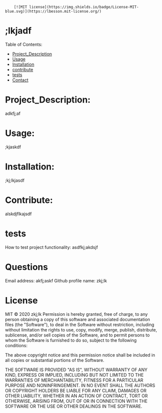 
        [![MIT license](https://img.shields.io/badge/License-MIT-blue.svg)](https://lbesson.mit-license.org/)

# ;lkjadf

Table of Contents:
        
- [Project_Description](#Project_Description)
- [Usage](#usage)
- [Installation](#installation)
- [contribute](#contribute)
- [tests](#tests)
- [Contact](#Questions)


# Project_Description:
adkfj;af 

# Usage:
 ;kjaskdf 

# Installation:
 ;kj;lkjasdf 

# Contribute:
 alskdjflkajsdf 

# tests
How to test project functionality: asdfkj;akdsjf 

# Questions
Email address: akfj;askf
Github profile name: zkj;lk

# License
MIT © 2020 zkj;lk
Permission is hereby granted, free of charge, to any person obtaining a copy of this software and associated documentation files (the "Software"), to deal in the Software without restriction, including without limitation the rights to use, copy, modify, merge, publish, distribute, sublicense, and/or sell copies of the Software, and to permit persons to whom the Software is furnished to do so, subject to the following conditions:

The above copyright notice and this permission notice shall be included in all copies or substantial portions of the Software.

THE SOFTWARE IS PROVIDED "AS IS", WITHOUT WARRANTY OF ANY KIND, EXPRESS OR IMPLIED, INCLUDING BUT NOT LIMITED TO THE WARRANTIES OF MERCHANTABILITY, FITNESS FOR A PARTICULAR PURPOSE AND NONINFRINGEMENT. IN NO EVENT SHALL THE AUTHORS OR COPYRIGHT HOLDERS BE LIABLE FOR ANY CLAIM, DAMAGES OR OTHER LIABILITY, WHETHER IN AN ACTION OF CONTRACT, TORT OR OTHERWISE, ARISING FROM, OUT OF OR IN CONNECTION WITH THE SOFTWARE OR THE USE OR OTHER DEALINGS IN THE SOFTWARE.
        